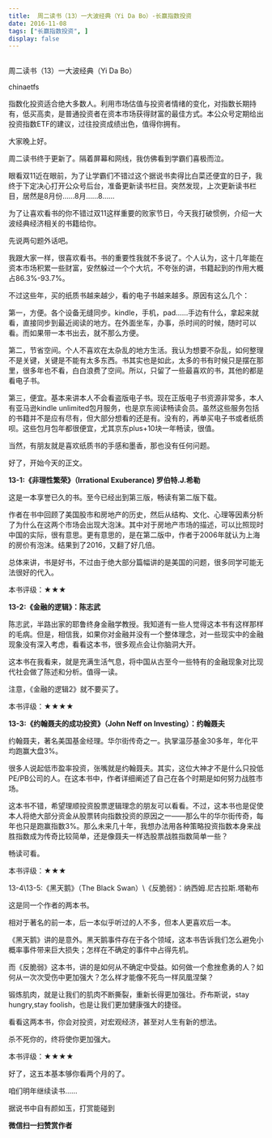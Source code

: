 ```yaml
---
title:  周二读书（13）一大波经典（Yi Da Bo）-长赢指数投资
date: 2016-11-08
tags: ["长赢指数投资", ]
display: false
---
```



## 



周二读书（13）一大波经典（Yi Da Bo）




chinaetfs




指数化投资适合绝大多数人。利用市场估值与投资者情绪的变化，对指数长期持有，低买高卖，是普通投资者在资本市场获得财富的最佳方式。本公众号定期给出投资指数ETF的建议，过往投资成绩出色，值得你拥有。


大家晚上好。



周二读书终于更新了。隔着屏幕和网线，我仿佛看到学霸们喜极而泣。



眼看双11近在眼前，为了让学霸们不错过这个据说书卖得比白菜还便宜的日子，我终于下定决心打开公众号后台，准备更新读书栏目。突然发现，上次更新读书栏目，居然是8月份……8月……8……



为了让喜欢看书的你不错过双11这样重要的败家节日，今天我打破惯例，介绍一大波经典经济相关的书籍给你。



先说两句题外话吧。



我跟大家一样，很喜欢看书。书的重要性我就不多说了。个人认为，这十几年能在资本市场积累一些财富，安然躲过一个个大坑，不夸张的讲，书籍起到的作用大概占86.3%-93.7%。



不过这些年，买的纸质书越来越少，看的电子书越来越多。原因有这么几个：



第一，方便。各个设备无缝同步。kindle，手机，pad……手边有什么，拿起来就看，直接同步到最近阅读的地方。在外面坐车，办事，杀时间的时候，随时可以看。而如果带一本书出去，就不那么方便。



第二，节省空间。个人不喜欢在太杂乱的地方生活。我认为想要不杂乱，如何整理不是关键，关键是不能有太多东西。书其实也是如此，太多的书有时候只是摆在那里，很多年也不看，白白浪费了空间。所以，只留了一些最喜欢的书，其他的都是看电子书。



第三，便宜。基本来讲本人不会看盗版电子书。现在正版电子书资源非常多，本人有亚马逊kindle unlimited包月服务，也是京东阅读畅读会员。虽然这些服务包括的书籍并不是应有尽有，但大部分想看的还是有。没有的，再单买电子书或者纸质呗。这些包月包年都很便宜，尤其京东plus+10块一年畅读，很值。



当然，有朋友就是喜欢纸质书的手感和墨香，那也没有任何问题。



好了，开始今天的正文。







**13-1:《非理性繁荣》（Irrational Exuberance) 罗伯特.J.希勒**



这是一本享誉已久的书。至今已经出到第三版，畅读有第二版下载。



作者在书中回顾了美国股市和房地产的历史，然后从结构、文化、心理等因素分析了为什么在这两个市场会出现大泡沫。其中对于房地产市场的描述，可以比照现时中国的实际，很有意思。更有意思的，是在第二版中，作者于2006年就认为上海的房价有泡沫。结果到了2016，又翻了好几倍。



总体来讲，书是好书，不过由于绝大部分篇幅讲的是美国的问题，很多同学可能无法很好的代入。



本书评级：★★★





**13-2:《金融的逻辑》：陈志武**



陈志武，半路出家的耶鲁终身金融学教授。我知道有一些人觉得这本书有这样那样的毛病。但是，相信我，如果你对金融并没有一个整体理念，对一些现实中的金融现象没有深入考虑，看看这本书，很多观点会让你脑洞大开。



这本书在我看来，就是充满生活气息，将中国从古至今一些特有的金融现象对比现代社会做了陈述和分析。值得一读。



注意，《金融的逻辑2》就不要买了。



本书评级：★★★★





**13-3:《约翰聂夫的成功投资》（John Neff on Investing）：约翰聂夫**



约翰聂夫，著名美国基金经理。华尔街传奇之一。执掌温莎基金30多年，年化平均跑赢大盘3%。



很多人说起低市盈率投资，张嘴就是约翰聂夫。其实，这位大神才不是什么只投低PE/PB公司的人。在这本书中，作者详细阐述了自己在各个时期是如何努力战胜市场。



这本书不错，希望理顺投资股票逻辑理念的朋友可以看看。不过，这本书也是促使本人将绝大部分资金从股票转向指数投资的原因之一——那么牛的华尔街传奇，每年也只是跑赢指数3%。那么未来几十年，我想办法用各种策略投资指数本身来战胜指数成为传奇比较简单，还是像聂夫一样选股票战胜指数简单一些？



畅读可看。



本书评级：★★★







13-4\13-5:《黑天鹅》（The Black Swan）\《反脆弱》：纳西姆.尼古拉斯.塔勒布



这是同一个作者的两本书。



相对于著名的前一本，后一本似乎听过的人不多，但本人更喜欢后一本。



《黑天鹅》讲的是意外。黑天鹅事件存在于各个领域，这本书告诉我们怎么避免小概率事件带来巨大损失；怎样在不确定的事件中占得先机。



而《反脆弱》这本书，讲的是如何从不确定中受益。如何做一个愈挫愈勇的人？如何从一次次受伤中更加强大？怎么样才能像不死鸟一样凤凰涅槃？



锻炼肌肉，就是让我们的肌肉不断撕裂，重新长得更加强壮。乔布斯说，stay hungry,stay foolish，也是让我们更加健康强大的捷径。



看看这两本书，你会对投资，对宏观经济，甚至对人生有新的想法。



杀不死你的，终将使你更加强大。



本书评级：★★★★









好了，这五本基本够你看两个月的了。



咱们明年继续读书……

据说书中自有颜如玉，打赏能碰到


**微信扫一扫赞赏作者**